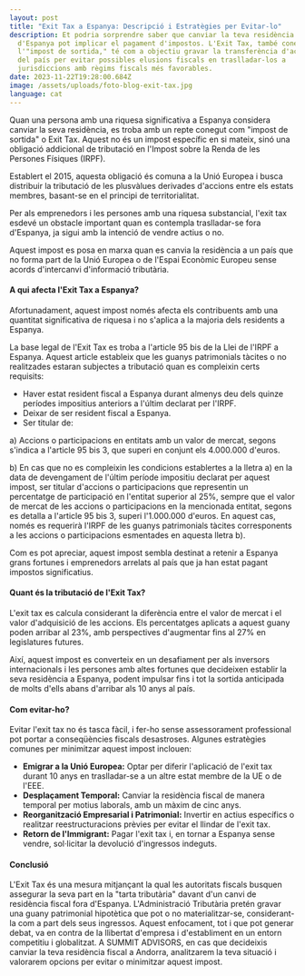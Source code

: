```yaml
---
layout: post
title: "Exit Tax a Espanya: Descripció i Estratègies per Evitar-lo"
description: Et podria sorprendre saber que canviar la teva residència des
  d'Espanya pot implicar el pagament d'impostos. L'Exit Tax, també conegut com
  l'"impost de sortida," té com a objectiu gravar la transferència d'actius fora
  del país per evitar possibles elusions fiscals en traslladar-los a
  jurisdiccions amb règims fiscals més favorables.
date: 2023-11-22T19:28:00.684Z
image: /assets/uploads/foto-blog-exit-tax.jpg
language: cat
---
```

Quan una persona amb una riquesa significativa a Espanya considera canviar la seva residència, es troba amb un repte conegut com "impost de sortida" o Exit Tax. Aquest no és un impost específic en si mateix, sinó una obligació addicional de tributació en l'Impost sobre la Renda de les Persones Físiques (IRPF).

Establert el 2015, aquesta obligació és comuna a la Unió Europea i busca distribuir la tributació de les plusvàlues derivades d'accions entre els estats membres, basant-se en el principi de territorialitat.



Per als emprenedors i les persones amb una riquesa substancial, l'exit tax esdevé un obstacle important quan es contempla traslladar-se fora d'Espanya, ja sigui amb la intenció de vendre actius o no.

Aquest impost es posa en marxa quan es canvia la residència a un país que no forma part de la Unió Europea o de l'Espai Econòmic Europeu sense acords d'intercanvi d'informació tributària.

#### A qui afecta l'Exit Tax a Espanya?

Afortunadament, aquest impost només afecta els contribuents amb una quantitat significativa de riquesa i no s'aplica a la majoria dels residents a Espanya.

La base legal de l'Exit Tax es troba a l'article 95 bis de la Llei de l'IRPF a Espanya. Aquest article estableix que les guanys patrimonials tàcites o no realitzades estaran subjectes a tributació quan es compleixin certs requisits:

* Haver estat resident fiscal a Espanya durant almenys deu dels quinze períodes impositius anteriors a l'últim declarat per l'IRPF.
* Deixar de ser resident fiscal a Espanya.
* Ser titular de:

a) Accions o participacions en entitats amb un valor de mercat, segons s'indica a l'article 95 bis 3, que superi en conjunt els 4.000.000 d'euros.

b) En cas que no es compleixin les condicions establertes a la lletra a) en la data de devengament de l'últim període impositiu declarat per aquest impost, ser titular d'accions o participacions que representin un percentatge de participació en l'entitat superior al 25%, sempre que el valor de mercat de les accions o participacions en la mencionada entitat, segons es detalla a l'article 95 bis 3, superi l'1.000.000 d'euros. En aquest cas, només es requerirà l'IRPF de les guanys patrimonials tàcites corresponents a les accions o participacions esmentades en aquesta lletra b).

Com es pot apreciar, aquest impost sembla destinat a retenir a Espanya grans fortunes i emprenedors arrelats al país que ja han estat pagant impostos significatius.

#### Quant és la tributació de l'Exit Tax?

L'exit tax es calcula considerant la diferència entre el valor de mercat i el valor d'adquisició de les accions. Els percentatges aplicats a aquest guany poden arribar al 23%, amb perspectives d'augmentar fins al 27% en legislatures futures.

Així, aquest impost es converteix en un desafiament per als inversors internacionals i les persones amb altes fortunes que decideixen establir la seva residència a Espanya, podent impulsar fins i tot la sortida anticipada de molts d'ells abans d'arribar als 10 anys al país.

#### Com evitar-ho?

Evitar l'exit tax no és tasca fàcil, i fer-ho sense assessorament professional pot portar a conseqüències fiscals desastroses. Algunes estratègies comunes per minimitzar aquest impost inclouen:

* **Emigrar a la Unió Europea:** Optar per diferir l'aplicació de l'exit tax durant 10 anys en traslladar-se a un altre estat membre de la UE o de l'EEE.
* **Desplaçament Temporal:** Canviar la residència fiscal de manera temporal per motius laborals, amb un màxim de cinc anys.
* **Reorganització Empresarial i Patrimonial:** Invertir en actius específics o realitzar reestructuracions prèvies per evitar el llindar de l'exit tax.
* **Retorn de l'Immigrant:** Pagar l'exit tax i, en tornar a Espanya sense vendre, sol·licitar la devolució d'ingressos indeguts.

#### Conclusió

L'Exit Tax és una mesura mitjançant la qual les autoritats fiscals busquen assegurar la seva part en la "tarta tributària" davant d'un canvi de residència fiscal fora d'Espanya. L'Administració Tributària pretén gravar una guany patrimonial hipotètica que pot o no materialitzar-se, considerant-la com a part dels seus ingressos. Aquest enfocament, tot i que pot generar debat, va en contra de la llibertat d'empresa i d'establiment en un entorn competitiu i globalitzat. A SUMMIT ADVISORS, en cas que decideixis canviar la teva residència fiscal a Andorra, analitzarem la teva situació i valorarem opcions per evitar o minimitzar aquest impost.